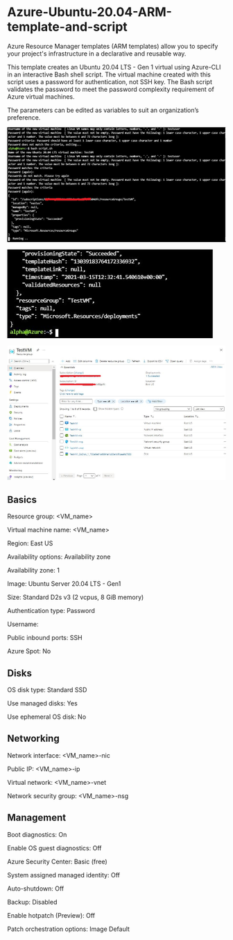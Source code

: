 # Azure-Ubuntu-20.04-ARM-template-and-script

Azure Resource Manager templates (ARM templates) allow you to specify your project's infrastructure in a declarative and reusable way.

This template creates an Ubuntu 20.04 LTS - Gen 1 virtual using Azure-CLI in an interactive Bash shell script. The virtual machine created with this script uses a password for authentication, not SSH key. The Bash script validates the password to meet the password complexity requirement of Azure virtual machines.

The parameters can be edited as variables to suit an organization’s preference.

![](https://github.com/osygroup/Images/blob/main/VM-ARM/1.JPG)

![](https://github.com/osygroup/Images/blob/main/VM-ARM/2.JPG)

![](https://github.com/osygroup/Images/blob/main/VM-ARM/3.JPG)

## Basics

Resource group: <VM_name>

Virtual machine name: <VM_name>

Region: East US

Availability options: Availability zone

Availability zone: 1

Image: Ubuntu Server 20.04 LTS - Gen1

Size: Standard D2s v3 (2 vcpus, 8 GiB memory)

Authentication type: Password

Username: <username>

Public inbound ports: SSH

Azure Spot: No

## Disks

OS disk type: Standard SSD

Use managed disks: Yes

Use ephemeral OS disk: No

## Networking

Network interface: <VM_name>-nic

Public IP: <VM_name>-ip

Virtual network: <VM_name>-vnet

Network security group: <VM_name>-nsg

## Management

Boot diagnostics: On

Enable OS guest diagnostics: Off

Azure Security Center: Basic (free)

System assigned managed identity: Off

Auto-shutdown: Off

Backup: Disabled

Enable hotpatch (Preview): Off

Patch orchestration options: Image Default
